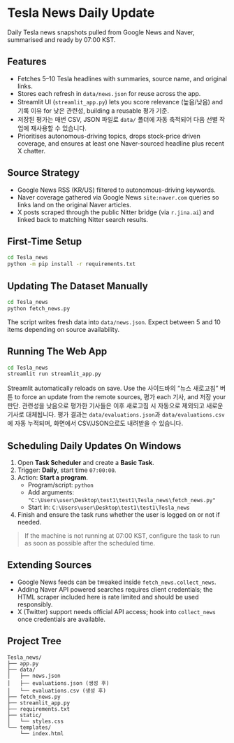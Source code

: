 # Tesla News Daily Update

Daily Tesla news snapshots pulled from Google News and Naver, summarised and ready by 07:00 KST.

## Features
- Fetches 5–10 Tesla headlines with summaries, source name, and original links.
- Stores each refresh in `data/news.json` for reuse across the app.
- Streamlit UI (`streamlit_app.py`) lets you score relevance (높음/낮음) and 기록 이유 for 낮은 관련성, building a reusable 평가 기준.
- 저장된 평가는 매번 CSV, JSON 파일로 `data/` 폴더에 자동 축적되어 다음 선별 작업에 재사용할 수 있습니다.
- Prioritises autonomous-driving topics, drops stock-price driven coverage, and ensures at least one Naver-sourced headline plus recent X chatter.

## Source Strategy
- Google News RSS (KR/US) filtered to autonomous-driving keywords.
- Naver coverage gathered via Google News `site:naver.com` queries so links land on the original Naver articles.
- X posts scraped through the public Nitter bridge (via `r.jina.ai`) and linked back to matching Nitter search results.

## First-Time Setup
```bash
cd Tesla_news
python -m pip install -r requirements.txt
```

## Updating The Dataset Manually
```bash
cd Tesla_news
python fetch_news.py
```
The script writes fresh data into `data/news.json`. Expect between 5 and 10 items depending on source availability.

## Running The Web App
```bash
cd Tesla_news
streamlit run streamlit_app.py
```
Streamlit automatically reloads on save. Use the 사이드바의 “뉴스 새로고침” 버튼 to force an update from the remote sources, 평가 each 기사, and 저장 your 판단. 관련성을 낮음으로 평가한 기사들은 이후 새로고침 시 자동으로 제외되고 새로운 기사로 대체됩니다. 평가 결과는 `data/evaluations.json`과 `data/evaluations.csv`에 자동 누적되며, 화면에서 CSV/JSON으로도 내려받을 수 있습니다.

## Scheduling Daily Updates On Windows
1. Open **Task Scheduler** and create a **Basic Task**.
2. Trigger: **Daily**, start time `07:00:00`.
3. Action: **Start a program**.
   - Program/script: `python`
   - Add arguments: `"C:\Users\user\Desktop\test1\test1\Tesla_news\fetch_news.py"`
   - Start in: `C:\Users\user\Desktop\test1\test1\Tesla_news`
4. Finish and ensure the task runs whether the user is logged on or not if needed.

> If the machine is not running at 07:00 KST, configure the task to run as soon as possible after the scheduled time.

## Extending Sources
- Google News feeds can be tweaked inside `fetch_news.collect_news`.
- Adding Naver API powered searches requires client credentials; the HTML scraper included here is rate limited and should be used responsibly.
- X (Twitter) support needs official API access; hook into `collect_news` once credentials are available.

## Project Tree
```
Tesla_news/
├── app.py
├── data/
│   ├── news.json
│   ├── evaluations.json (생성 후)
│   └── evaluations.csv (생성 후)
├── fetch_news.py
├── streamlit_app.py
├── requirements.txt
├── static/
│   └── styles.css
└── templates/
    └── index.html
```
